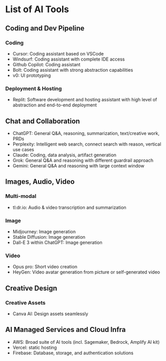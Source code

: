 # List of AI Tools 

## Coding and Dev Pipeline

### Coding
- Cursor: Coding assistant based on VSCode
- Windsurf: Coding assistant with complete IDE access
- Github Copilot: Coding assistant 
- Bolt: Coding assistant with strong abstraction capabilities
- v0: UI prototyping 

### Deployment & Hosting
- Replit: Software development and hosting assistant with high level of abstraction and end-to-end deployment

## Chat and Collaboration
- ChatGPT: General Q&A, reasoning, summarization, text/creative work, PRDs
- Perplexity: Intelligent web search, connect search with reason, vertical use cases
- Claude: Coding, data analysis, artifact generation
- Grok: General Q&A and reasoning with different guardrail approach
- Gemini: General Q&A and reasoning with large context window

## Images, Audio, Video

### Multi-modal
- tl:dr.io: Audio & video transcription and summarization

### Image
- Midjourney: Image generation
- Stable Diffusion: Image generation
- Dall-E 3 within ChatGPT: Image generation

### Video
- Opus pro: Short video creation
- HeyGen: Video avatar generation from picture or self-generated video

## Creative Design

### Creative Assets
- Canva AI: Design assets seamlessly

## AI Managed Services and Cloud Infra
- AWS: Broad suite of AI tools (incl. Sagemaker, Bedrock, Amplify AI kit) 
- Vercel: static hosting
- Firebase: Database, storage, and authentication solutions
